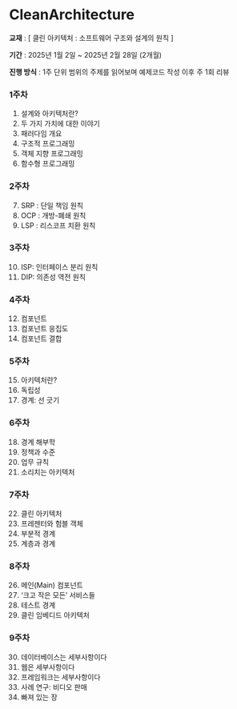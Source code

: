 # CleanArchitecture

**교재** : [ 클린 아키텍처 : 소프트웨어 구조와 설계의 원칙 ]

**기간** : 2025년 1월 2일 ~ 2025년 2월 28일 (2개월)

**진행 방식** : 1주 단위 범위의 주제를 읽어보며 예제코드 작성 이후 주 1회 리뷰

### 1주차

1. 설계와 아키텍처란?
2. 두 가지 가치에 대한 이야기
3. 패러다임 개요
4. 구조적 프로그래밍
5. 객체 지향 프로그래밍
6. 함수형 프로그래밍

### 2주차

7. SRP : 단일 책임 원칙
8. OCP : 개방-폐쇄 원칙
9. LSP : 리스코프 치환 원칙

### 3주차

10. ISP: 인터페이스 분리 원칙
11. DIP: 의존성 역전 원칙

### 4주차

12. 컴포넌트
13. 컴포넌트 응집도
14. 컴포넌트 결합

### 5주차

15. 아키텍처란?
16. 독립성
17. 경계: 선 긋기

### 6주차

18. 경계 해부학
19. 정책과 수준
20. 업무 규칙
21. 소리치는 아키텍처

### 7주차

22. 클린 아키텍처
23. 프레젠터와 험블 객체
24. 부분적 경계
25. 계층과 경계

### 8주차

26. 메인(Main) 컴포넌트
27. ‘크고 작은 모든’ 서비스들
28. 테스트 경계
29. 클린 임베디드 아키텍처

### 9주차

30. 데이터베이스는 세부사항이다
31. 웹은 세부사항이다
32. 프레임워크는 세부사항이다
33. 사례 연구: 비디오 판매
34. 빠져 있는 장
